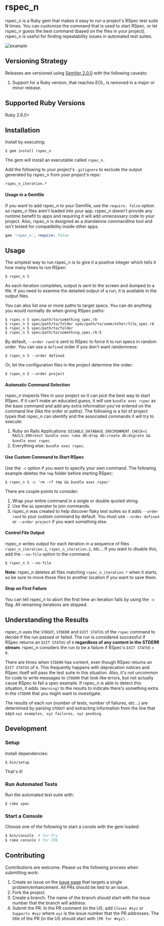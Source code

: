 # rspec_n

rspec_n is a Ruby gem that makes it easy to run a project's RSpec test suite N times. You can customize the command that is used to start RSpec, or let rspec_n guess the best command (based on the files in your project). rspec_n is useful for finding repeatability issues in automated test suites.

![example](https://user-images.githubusercontent.com/2053901/53691471-c6956880-3d4c-11e9-8248-68bbb4c24786.png)

## Versioning Strategy

Releases are versioned using [SemVer 2.0.0](https://semver.org/spec/v2.0.0.html) with the following caveats:

1. Support for a Ruby version, that reaches EOL, is removed in a major or minor release.

## Supported Ruby Versions

Ruby 2.6.0+

## Installation

Install by executing:

    $ gem install rspec_n

The gem will install an executable called `rspec_n`. 

Add the following to your project's `.gitignore` to exclude the output generated by rspec_n from your project's repo:

    rspec_n_iteration.*

#### Usage in a Gemfile

If you want to add rspec_n to your Gemfile, use the `require: false` option so rspec_n files aren't loaded into your app. rspec_n doesn't provide any runtime benefit to apps and requiring it will add unnecessary code to your project. Also, rspec_n is designed as a standalone commandline tool and isn't tested for compatibility inside other apps.

```ruby
gem 'rspec_n', require: false
```

## Usage

The simplest way to run rspec_n is to give it a positive integer which tells it how many times to run RSpec:

    $ rspec_n 5

As each iteration completes, output is sent to the screen and dumped to a file. If you need to examine the detailed output of a run, it is available in the output files.

You can also list one or more paths to target specs. You can do anything you would normally do when giving RSpec paths:

    $ rspec_n 5 spec/path/to/something_spec.rb
    $ rspec_n 5 spec/path/to/folder spec/path/to/some/other/file_spec.rb
    $ rspec_n 5 spec/path/to/folder
    $ rspec_n 5 spec/path/to/something_spec.rb:5

By default, `--order rand` is sent to RSpec to force it to run specs in random order. You can use a `defined` order if you don't want randomness:

    $ rspec_n 5 --order defined

Or, let the configuration files in the project determine the order:

    $ rspec_n 5 --order project

#### Automatic Command Selection

rspec_n inspects files in your project so it can pick the best way to start RSpec. If it can't make an educated guess, it will use `bundle exec rspec` as the base command and add any extra information you've entered on the command line (like the order or paths). The following is a list of project types that rspec_n can identify and the associated commands it will try to execute:

1. Ruby on Rails Applications: `DISABLE_DATABASE_ENVIRONMENT_CHECK=1 RAILS_ENV=test bundle exec rake db:drop db:create db:migrate && bundle exec rspec`.
2. Everything else: `bundle exec rspec`.

#### Use Custom Command to Start RSpec

Use the `-c` option if you want to specify your own command. The following example deletes the `tmp` folder before starting RSpec:

    $ rspec_n 5 -c 'rm -rf tmp && bundle exec rspec'

There are couple points to consider:

1. Wrap your entire command in a single or double quoted string.
1. Use the `&&` operator to join commands.
1. rspec_n was created to help discover flaky test suites so it adds `--order rand` to your custom command by default. You must use `--order defined` or `--order project` if you want something else.

#### Control File Output

rspec_n writes output for each iteration in a sequence of files `rspec_n_iteration.1`, `rspec_n_iteration.2`, etc... If you want to disable this, add the `--no-file` option to the command.

    $ rspec_n 5 --no-file

**Note:** rspec_n deletes all files matching `rspec_n_iteration.*` when it starts, so be sure to move those files to another location if you want to save them.

#### Stop on First Failure

You can tell rspec_n to abort the first time an iteration fails by using the `-s` flag. All remaining iterations are skipped.

## Understanding the Results

rspec_n uses the `STDOUT`, `STDERR` and `EXIT STATUS` of the `rspec` command to decide if the run passed or failed. The run is considered successful if RSpec returns an `EXIT STATUS` of `0` **regardless of any content in the STDERR stream**. rspec_n considers the run to be a failure if RSpec's `EXIT STATUS` `> 0`.

There are times when `STDERR` has content, even though RSpec returns an `EXIT STATUS` of `0`. This frequently happens with deprecation notices and RSpec itself will pass the test suite in this situation. Also, it's not uncommon for code to write messages to `STDERR` that look like errors, but not actually cause RSpec to fail a spec example. If rspec_n is able to detect this situation, it adds `(Warning)` to the results to indicate there's something extra in the `STDERR` that you might want to investigate.

The results of each run (number of tests, number of failures, etc...) are determined by parsing `STDOUT` and extracting information from the line that says `xyz examples, xyz failures, xyz pending`.

## Development

### Setup

Install dependencies:

    $ bin/setup

That's it!

### Run Automated Tests

Run the automated test suite with:

    $ rake spec

### Start a Console

Choose one of the following to start a conole with the gem loaded:

```bash
$ bin/console  # for Pry
$ rake console # for IRB
```

## Contributing

Contributions are welcome. Please us the following process when submitting work:

1. Create an issue on the [issue page](https://github.com/roberts1000/rspec_n/issues) that targets a single problem/enhancement. All PRs should be tied to an issue.
1. Fork the project.
1. Create a branch. The name of the branch should start with the issue number that the branch will address.
1. Submit the PR. In the PR comment (in the UI), add `Closes #xyz` or `Supports #xyz` where `xyz` is the issue number that the PR addresses. The title of the PR (in the UI) should start with `[PR for #xyz] `.
